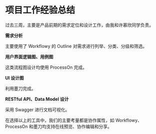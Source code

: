# 项目工作经验总结

过去三周，主要是产品前期的需求定位和设计工作，由我和许慕欣同学负责。

**需求分析**

主要使用了 Workflowy 的 Outline 对需求进行列举、分类、分级和筛选。

**用户界面逻辑图、用例图**

这类流程图设计均使用 ProcessOn 完成。

**UI 设计图**

利用墨刀完成。

**RESTful API、Data Model 设计**

采用 Swagger 进行文档可视化。

在选择以上的工具中，我们的主要考量都是协作属性，如 Workflowy、ProcessOn 和墨刀均支持在线预览、协作编辑和分享。




